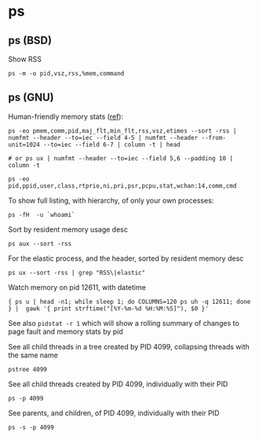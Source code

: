 # ps

## ps (BSD)

Show RSS

```
ps -m -o pid,vsz,rss,%mem,command
```

## ps (GNU)

Human-friendly memory stats ([ref]()):

```
ps -eo pmem,comm,pid,maj_flt,min_flt,rss,vsz,etimes --sort -rss | numfmt --header --to=iec --field 4-5 | numfmt --header --from-unit=1024 --to=iec --field 6-7 | column -t | head

# or ps ux | numfmt --header --to=iec --field 5,6 --padding 10 | column -t
```

```
ps -eo pid,ppid,user,class,rtprio,ni,pri,psr,pcpu,stat,wchan:14,comm,cmd
```

To show full listing, with hierarchy, of only your own processes:

```
ps -fH  -u `whoami`
```

Sort by resident memory usage desc

```
ps aux --sort -rss
```

For the elastic process, and the header, sorted by resident memory desc

```
ps ux --sort -rss | grep "RSS\|elastic"
```

Watch memory on pid 12611, with datetime

```
{ ps u | head -n1; while sleep 1; do COLUMNS=120 ps uh -q 12611; done } |  gawk '{ print strftime("[%Y-%m-%d %H:%M:%S]"), $0 }'
```

See also `pidstat -r 1` which will show a rolling summary of changes to page fault and memory stats by pid

See all child threads in a tree created by PID 4099, collapsing threads with the same name

```
pstree 4099
```

See all child threads created by PID 4099, individually with their PID

```
ps -p 4099
```

See parents, and children, of PID 4099, individually with their PID

```
ps -s -p 4099
```
